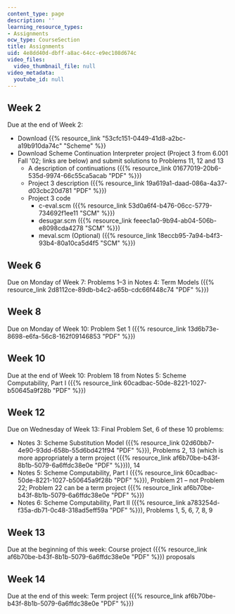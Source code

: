 ```yaml
---
content_type: page
description: ''
learning_resource_types:
- Assignments
ocw_type: CourseSection
title: Assignments
uid: 4e8dd40d-dbff-a8ac-64cc-e9ec108d674c
video_files:
  video_thumbnail_file: null
video_metadata:
  youtube_id: null
---
```


Week 2
------

Due at the end of Week 2:

*   Download {{% resource_link "53cfc151-0449-41d8-a2bc-a19b910da74c" "Scheme" %}}
*   Download Scheme Continuation Interpreter project (Project 3 from 6.001 Fall '02; links are below) and submit solutions to Problems 11, 12 and 13
    *   A description of continuations ({{% resource_link 01677019-20b6-535d-9974-66c55ca5acab "PDF" %}})
    *   Project 3 description ({{% resource_link 19a619a1-daad-086a-4a37-d03cbc20d781 "PDF" %}})
    *   Project 3 code
        *   c-eval.scm ({{% resource_link 53d0a6f4-b476-06cc-5779-734692f1ee11 "SCM" %}})
        *   desugar.scm ({{% resource_link feeec1a0-9b94-ab04-506b-e8098cda4278 "SCM" %}})
        *   meval.scm (Optional) ({{% resource_link 18eccb95-7a94-b4f3-93b4-80a10ca5d4f5 "SCM" %}})

Week 6
------

Due on Monday of Week 7: Problems 1–3 in Notes 4: Term Models ({{% resource_link 2d8112ce-89db-b4c2-a65b-cdc66f448c74 "PDF" %}})

Week 8
------

Due on Monday of Week 10: Problem Set 1 ({{% resource_link 13d6b73e-8698-e6fa-56c8-162f09146853 "PDF" %}})

Week 10
-------

Due at the end of Week 10: Problem 18 from Notes 5: Scheme Computability, Part I ({{% resource_link 60cadbac-50de-8221-1027-b50645a9f28b "PDF" %}})

Week 12
-------

Due on Wednesday of Week 13: Final Problem Set, 6 of these 10 problems:

*   Notes 3: Scheme Substitution Model ({{% resource_link 02d60bb7-4e90-93dd-658b-55d6bd421f94 "PDF" %}}), Problems 2, 13 (which is more appropriately a term project ({{% resource_link af6b70be-b43f-8b1b-5079-6a6ffdc38e0e "PDF" %}})), 14
*   Notes 5: Scheme Computability, Part I ({{% resource_link 60cadbac-50de-8221-1027-b50645a9f28b "PDF" %}}), Problem 21 – not Problem 22; Problem 22 can be a term project ({{% resource_link af6b70be-b43f-8b1b-5079-6a6ffdc38e0e "PDF" %}})
*   Notes 6: Scheme Computability, Part II ({{% resource_link a783254d-f35a-db71-0c48-318ad5eff59a "PDF" %}}), Problems 1, 5, 6, 7, 8, 9

Week 13
-------

Due at the beginning of this week: Course project ({{% resource_link af6b70be-b43f-8b1b-5079-6a6ffdc38e0e "PDF" %}}) proposals

Week 14
-------

Due at the end of this week: Term project ({{% resource_link af6b70be-b43f-8b1b-5079-6a6ffdc38e0e "PDF" %}})